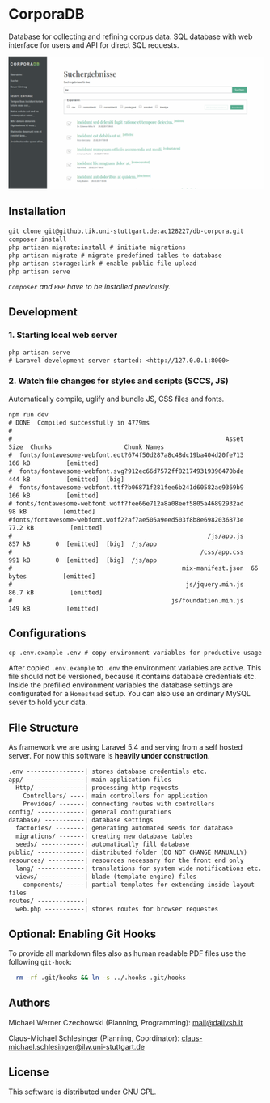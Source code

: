 # CorporaDB

Database for collecting and refining corpus data. SQL database with web interface for users and API for direct SQL requests.

![Screenshot of CorporaDB search screen](corpora-screenshot.png)

## Installation
~~~~~
git clone git@github.tik.uni-stuttgart.de:ac128227/db-corpora.git
composer install
php artisan migrate:install # initiate migrations
php artisan migrate # migrate predefined tables to database
php artisan storage:link # enable public file upload
php artisan serve
~~~~~

_`Composer` and `PHP` have to be installed previously._

## Development

### 1. Starting local web server

~~~~~{bash}
php artisan serve
# Laravel development server started: <http://127.0.0.1:8000>
~~~~~

### 2. Watch file changes for styles and scripts (SCCS, JS)

Automatically compile, uglify and bundle JS, CSS files and fonts.

~~~~~{bash}
npm run dev
# DONE  Compiled successfully in 4779ms
#
#                                                           Asset      Size  Chunks                    Chunk Names
#  fonts/fontawesome-webfont.eot?674f50d287a8c48dc19ba404d20fe713    166 kB          [emitted]         
#  fonts/fontawesome-webfont.svg?912ec66d7572ff821749319396470bde    444 kB          [emitted]  [big]  
#  fonts/fontawesome-webfont.ttf?b06871f281fee6b241d60582ae9369b9    166 kB          [emitted]         
# fonts/fontawesome-webfont.woff?fee66e712a8a08eef5805a46892932ad     98 kB          [emitted]         
#fonts/fontawesome-webfont.woff2?af7ae505a9eed503f8b8e6982036873e   77.2 kB          [emitted]         
#                                                      /js/app.js    857 kB       0  [emitted]  [big]  /js/app
#                                                    /css/app.css    991 kB       0  [emitted]  [big]  /js/app
#                                               mix-manifest.json  66 bytes          [emitted]         
#                                                js/jquery.min.js   86.7 kB          [emitted]         
#                                            js/foundation.min.js    149 kB          [emitted]         

~~~~~

## Configurations

~~~~~{bash}
cp .env.example .env # copy environment variables for productive usage
~~~~~

After copied `.env.example` to `.env` the environment variables are active. This file should not be versioned, because it contains database credentials etc. Inside the prefilled environment variables the database settings are configurated for a `Homestead` setup. You can also use an ordinary MySQL sever to hold your data.

## File Structure
As framework we are using Laravel 5.4 and serving from a self hosted server. For now this software is __heavily under construction__.

~~~~~
.env ----------------| stores database credentials etc.
app/ ----------------| main application files
  Http/ -------------| processing http requests
    Controllers/ ----| main controllers for application
    Provides/ -------| connecting routes with controllers
config/ -------------| general configurations
database/ -----------| database settings
  factories/ --------| generating automated seeds for database
  migrations/ -------| creating new database tables
  seeds/ ------------| automatically fill database
public/ -------------| distributed folder (DO NOT CHANGE MANUALLY)
resources/ ----------| resources necessary for the front end only
  lang/ -------------| translations for system wide notifications etc.
  views/ ------------| blade (template engine) files
    components/ -----| partial templates for extending inside layout files
routes/ -------------|
  web.php -----------| stores routes for browser requestes
~~~~~

## Optional: Enabling Git Hooks

To provide all markdown files also as human readable PDF files use the following `git-hook`:

```bash
  rm -rf .git/hooks && ln -s ../.hooks .git/hooks
```

## Authors

Michael Werner Czechowski (Planning, Programming):
<mail@dailysh.it>

Claus-Michael Schlesinger (Planning, Coordinator):
<claus-michael.schlesinger@ilw.uni-stuttgart.de>

## License
This software is distributed under GNU GPL.
